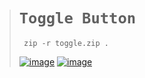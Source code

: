 ># `Toggle Button`
>
>      zip -r toggle.zip .
>
>[![image](https://github.com/user-attachments/assets/8bb8864c-3f26-41a1-8ab8-9eebfcfd2f28)](https://toggle.pythonanywhere.com/)
>[![image](https://github.com/user-attachments/assets/01ce0c2b-d6d0-45e0-95ed-c18a8668384c)](https://toggle.pythonanywhere.com/admin/toggle_app/toggleitem/)
